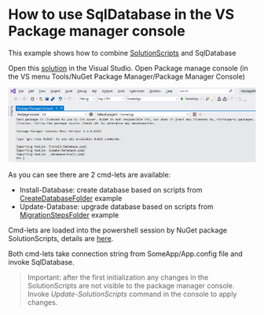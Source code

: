 How to use SqlDatabase in the VS Package manager console
=======================================================

This example shows how to combine [SolutionScripts](https://www.nuget.org/packages/SolutionScripts/) and SqlDatabase

Open this [solution](PackageManagerConsole.sln) in the Visual Studio. Open Package manage console (in the VS menu Tools/NuGet Package Manager/Package Manager Console)

![Console](Sreen.png)

As you can see there are 2 cmd-lets are available:
- Install-Database: create database based on scripts from [CreateDatabaseFolder](../CreateDatabaseFolder) example
- Update-Database: upgrade database based on scripts from [MigrationStepsFolder](../MigrationStepsFolder/StraightForward) example

Cmd-lets are loaded into the powershell session by NuGet package SolutionScripts, details are [here](https://github.com/mhinze/solutionscripts).

Both cmd-lets take connection string from SomeApp/App.config file and invoke SqlDatabase.

> Important: after the first initialization any changes in the SolutionScripts are not visible to the package manager console. Invoke *Update-SolutionScripts* command in the  console to apply changes.